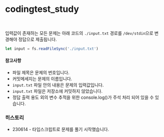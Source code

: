 # codingtest_study  

<br/>  

입력값이 존재하는 모든 문제는 아래 코드의 `./input.txt` 경로를 `/dev/stdin`으로 변경해야 정답으로 제출됩니다.
```js
let input = fs.readFileSync('./input.txt')
```

#### 참고사항
* 파일 제목은 문제의 번호입니다.
* 커밋메세지는 문제의 이름입니다.
* `input.txt` 파일 안의 내용은 문제의 입력값입니다.
* `input.txt` 파일은 저장소에 커밋하지 않았습니다.
* 정답 출력 용도 외의 변수 추적을 위한 console.log()가 주석 처리 되어 있을 수 있습니다.

### 히스토리
* 230614 - 타입스크립트로 문제를 풀기 시작했습니다.
